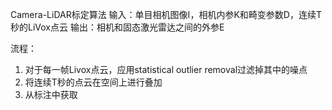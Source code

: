 Camera-LiDAR标定算法
输入：单目相机图像I，相机内参K和畸变参数D，连续T秒的LiVox点云
输出：相机和固态激光雷达之间的外参E

流程：
1. 对于每一帧Livox点云，应用statistical outlier removal过滤掉其中的噪点
2. 将连续T秒的点云在空间上进行叠加
3. 从标注中获取